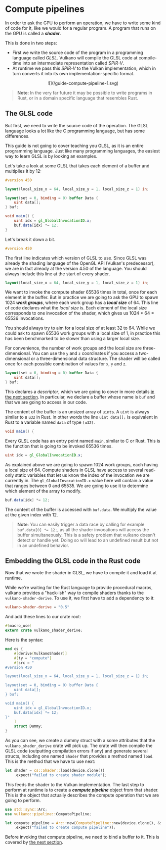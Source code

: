 # Compute pipelines

In order to ask the GPU to perform an operation, we have to write some kind of code for it, like we
would for a regular program. A program that runs on the GPU is called a ***shader***.

This is done in two steps:

- First we write the source code of the program in a programming language called *GLSL*. Vulkano
  will compile the GLSL code at compile-time into an intermediate representation called *SPIR-V*.
- At runtime we pass this *SPIR-V* to the Vulkan implementation, which in turn converts it into
  its own implementation-specific format.

<center>![](/guide-compute-pipeline-1.svg)</center>

> **Note**: In the very far future it may be possible to write programs in Rust, or in a
> domain specific language that resembles Rust.

## The GLSL code

But first, we need to write the source code of the operation. The GLSL language looks a lot like
the C programming language, but has some differences.

This guide is not going to cover teaching you GLSL, as it is an entire programming language. Just
like many programming languages, the easiest way to learn GLSL is by looking an examples.

Let's take a look at some GLSL that takes each element of a buffer and multiplies it by 12:

```glsl
#version 450

layout(local_size_x = 64, local_size_y = 1, local_size_z = 1) in;

layout(set = 0, binding = 0) buffer Data {
    uint data[];
} buf;

void main() {
    uint idx = gl_GlobalInvocationID.x;
    buf.data[idx] *= 12;
}
```

Let's break it down a bit.

```glsl
#version 450
```

The first line indicates which version of GLSL to use. Since GLSL was already the shading language
of the OpenGL API (Vulkan's predecessor), we are in fact already at the version 4.50 of the
language. You should always include this line at the start of every shader.

```glsl
layout(local_size_x = 64, local_size_y = 1, local_size_z = 1) in;
```

We want to invoke the compute shader 65536 times in total, once for each element in the buffer.
But in practice we are going to ask the GPU to spawn 1024 ***work groups***, where each work group
has a ***local size*** of 64. This line of code declares what the *local size* is. Each element of
the local size corresponds to one invocation of the shader, which gives us 1024 * 64 = 65536
invocations.

You should always try to aim for a local size of at least 32 to 64. While we could ask to spawn
65536 work groups with a local size of 1, in practice this has been benchmarked to be slower than
using a larger local size.

For convenience, the number of work groups and the local size are three-dimensional. You can use
the `y` and `z` coordinates if you access a two-dimensional or a three-dimensional data structure.
The shader will be called once for each possible combination of values for `x`, `y` and `z`.

```glsl
layout(set = 0, binding = 0) buffer Data {
    uint data[];
} buf;
```

This declares a *descriptor*, which we are going to cover in more details [in the next
section](/guide/descriptor-sets). In particular, we declare a buffer whose name is `buf` and that
we are going to access in our code.

The content of the buffer is an unsized array of `uint`s. A `uint` is always similar to a `u32`
in Rust. In other words the line `uint data[];` is equivalent in Rust to a variable named `data`
of type `[u32]`.

```glsl
void main() {
```

Every GLSL code has an entry point named `main`, similar to C or Rust. This is the function that
is going to be invoked 65536 times.

```glsl
uint idx = gl_GlobalInvocationID.x;
```

As explained above we are going to spawn 1024 work groups, each having a local size of 64. Compute
shaders in GLSL have access to several read-only static variables that let us know the index of
the invocation we are currently in. The `gl_GlobalInvocationID.x` value here will contain a value
that ranges between 0 and 65535. We are going to use it to determine which element of the array
to modify.

```glsl
buf.data[idx] *= 12;
```

The content of the buffer is accessed with `buf.data`. We multiply the value at the given index
with 12.

> **Note**: You can easily trigger a data race by calling for example `buf.data[0] *= 12;`, as all
> the shader invocations will access the buffer simultaneously. This is a safety problem that
> vulkano doesn't detect or handle yet. Doing so will lead to an undefined result but not in an
> undefined behavior.

## Embedding the GLSL code in the Rust code

Now that we wrote the shader in GLSL, we have to compile it and load it at runtime.

While we're waiting for the Rust language to provide procedural macros, vulkano provides a
"hack-ish" way to compile shaders thanks to the `vulkano-shader-derive`. To use it, we first have
to add a dependency to it:

```toml
vulkano-shader-derive = "0.5"
```

And add these lines to our crate root:

```rust
#[macro_use]
extern crate vulkano_shader_derive;
```

Here is the syntax:

```rust
mod cs {
    #[derive(VulkanoShader)]
    #[ty = "compute"]
    #[src = "
#version 450

layout(local_size_x = 64, local_size_y = 1, local_size_z = 1) in;

layout(set = 0, binding = 0) buffer Data {
    uint data[];
} buf;

void main() {
    uint idx = gl_GlobalInvocationID.x;
    buf.data[idx] *= 12;
}"
    ]
    struct Dummy;
}
```

As you can see, we create a dummy struct with a some attributes that the `vulkano_shader_derive`
crate will pick up. The crate will then compile the GLSL code (outputting compilation errors if
any) and generate several structs, including one named `Shader` that provides a method named
`load`. This is the method that we have to use next:

```rust
let shader = cs::Shader::load(device.clone())
    .expect("failed to create shader module");
```

This feeds the shader to the Vulkan implementation. The last step to perform at runtime is to
create a ***compute pipeline*** object from that shader. This is the object that actually describes
the compute operation that we are going to perform.

```rust
use std::sync::Arc;
use vulkano::pipeline::ComputePipeline;

let compute_pipeline = Arc::new(ComputePipeline::new(device.clone(), &shader.main_entry_point(), &())
    .expect("failed to create compute pipeline"));
```

Before invoking that compute pipeline, we need to bind a buffer to it. This is covered by [the
next section](/guide/descriptor-sets).
